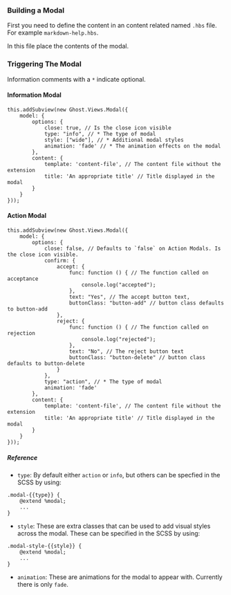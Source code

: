 ### Building a Modal

First you need to define the content in an content related named `.hbs` file. For example `markdown-help.hbs`.

In this file place the contents of the modal.

### Triggering The Modal
Information comments with a `*` indicate optional.
#### Information Modal

```
this.addSubview(new Ghost.Views.Modal({
    model: {
        options: {
            close: true, // Is the close icon visible
            type: "info", // * The type of modal
            style: ["wide"], // * Additional modal styles
            animation: 'fade' // * The animation effects on the modal
        },
        content: {
            template: 'content-file', // The content file without the extension
            title: 'An appropriate title' // Title displayed in the modal
        }
    }
}));
```


#### Action Modal

```
this.addSubview(new Ghost.Views.Modal({
    model: {
        options: {
            close: false, // Defaults to `false` on Action Modals. Is the close icon visible.
            confirm: {
                accept: {
                    func: function () { // The function called on acceptance
                        console.log("accepted");
                    },
                    text: "Yes", // The accept button text,
                    buttonClass: "button-add" // button class defaults to button-add
                },
                reject: {
                    func: function () { // The function called on rejection
                        console.log("rejected");
                    },
                    text: "No", // The reject button text
                    buttonClass: "button-delete" // button class defaults to button-delete
                }
            },
            type: "action", // * The type of modal
            animation: 'fade'
        },
        content: {
            template: 'content-file', // The content file without the extension
            title: 'An appropriate title' // Title displayed in the modal
        }
    }
}));
```

##### Reference


* `type`: By default either `action` or `info`, but others can be specfied in the SCSS by using:
```
.modal-{{type}} {
    @extend %modal;
    ...
}
```

* `style`: These are extra classes that can be used to add visual styles across the modal. These can be specified in the SCSS by using:
```
.modal-style-{{style}} {
    @extend %modal;
    ...
}
```

* `animation`: These are animations for the modal to appear with. Currently there is only `fade`.